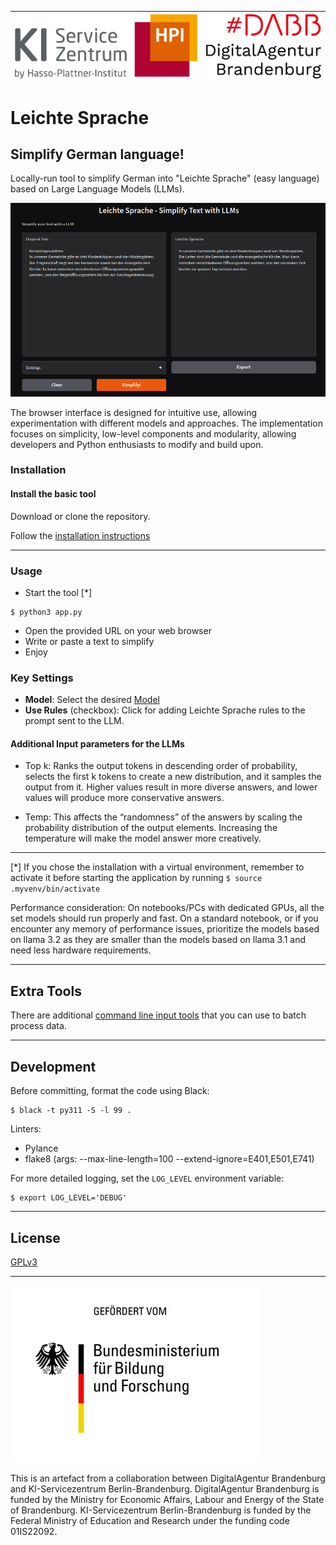 | [![hpi_logo.png](images/hpi_logo.png)](https://hpi.de/en/research/hpi-data-center/ai-service-center/) | [![dabb_logo.png](images/dabb_logo.png)](https://www.digital-agentur.de/)    |
| --- | --- |

# Leichte Sprache

## Simplify German language!

Locally-run tool to simplify German into "Leichte Sprache" (easy language) based on Large Language Models (LLMs).

![LeichteSprache](images/leichte-sprache-demo.png)

The browser interface is designed for intuitive use, allowing experimentation with different models and approaches. The implementation focuses on simplicity, low-level components and modularity, allowing developers and Python enthusiasts to modify and build upon.

### Installation

#### Install the basic tool

Download or clone the repository.

Follow the [installation instructions](docs/installation.md)

---

### Usage

- Start the tool [*]

```shell
$ python3 app.py
```

- Open the provided URL on your web browser
- Write or paste a text to simplify
- Enjoy

### Key Settings

- **Model**: Select the desired [Model](docs/info_models_versions.md)
- **Use Rules** (checkbox): Click for adding Leichte Sprache rules to the prompt sent to the LLM. 

#### Additional Input parameters for the LLMs

- Top k: Ranks the output tokens in descending order of probability, selects the first k tokens to create a new distribution, and it samples the output from it. Higher values result in more diverse answers, and lower values will produce more conservative answers.

- Temp: This affects the “randomness” of the answers  by scaling the probability distribution of the output elements. Increasing the temperature will make the model answer more creatively.

---

[*] If you chose the installation with a virtual environment, remember to activate it before starting the application by running ```$ source .myvenv/bin/activate```

Performance consideration: On notebooks/PCs with dedicated GPUs, all the  set models should run properly and fast. On a standard notebook,  or if you encounter any memory of performance issues, prioritize the models based on llama 3.2 as they are smaller than the models based on llama 3.1 and need less hardware requirements.

---

## Extra Tools

 There are additional [command line input tools](docs/extra_tools.md) that you can use to batch process data.

---

## Development

Before committing, format the code using Black:

```shell
$ black -t py311 -S -l 99 .
```

Linters:

- Pylance
- flake8 (args: --max-line-length=100 --extend-ignore=E401,E501,E741)


For more detailed logging, set the `LOG_LEVEL` environment variable:

```shell
$ export LOG_LEVEL='DEBUG'
```
---

## License
[GPLv3](./LICENSE)

---

![BMBF_non_transparent.jpeg](images/BMBF_non_transparent.jpeg) 

This is an artefact from a collaboration between DigitalAgentur Brandenburg and KI-Servicezentrum Berlin-Brandenburg. DigitalAgentur Brandenburg is funded by the Ministry for Economic Affairs, Labour and Energy of the State of Brandenburg. KI-Servicezentrum Berlin-Brandenburg is funded by the Federal Ministry of Education and Research under the funding code 01IS22092.
